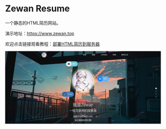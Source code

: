 # Zewan Resume

一个静态的HTML简历网站。

演示地址：https://www.zewan.top

欢迎点击链接观看教程：<a href="https://zewanblog.cn//2021/02/25/CS-Resume/">部署HTML简历到服务器</a>

![20210228102408](https://raw.githubusercontent.com/ZewanHuang/Img/master/Images/20210228102408.png)


